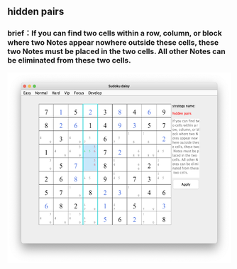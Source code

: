 ## hidden pairs    
### brief：If you can find two cells within a row, column, or block where two Notes appear nowhere outside these cells, these two Notes must be placed in the two cells. All other Notes can be eliminated from these two cells.     
<img src="docs/picture/hidden_pairs_EN.png" width="550" height="430" >